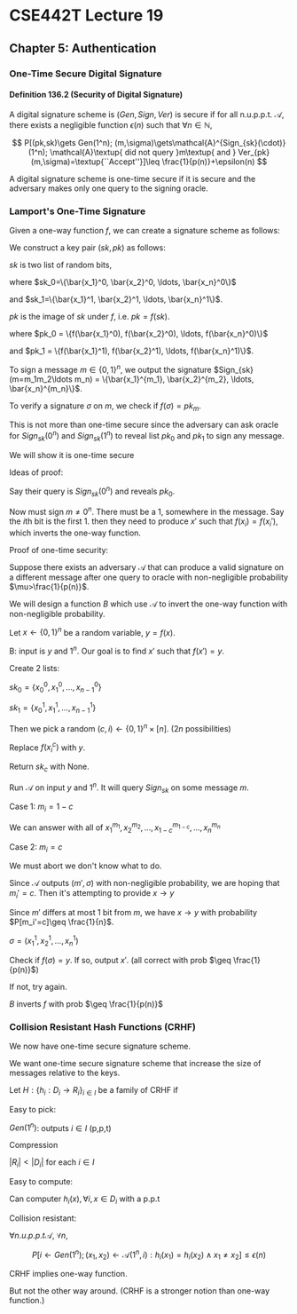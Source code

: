 # CSE442T Lecture 19

## Chapter 5: Authentication

### One-Time Secure Digital Signature

#### Definition 136.2 (Security of Digital Signature)

A digital signature scheme is $(Gen, Sign, Ver)$ is secure if for all n.u.p.p.t. $\mathcal{A}$, there exists a negligible function $\epsilon(n)$ such that $\forall n\in\mathbb{N}$,

$$
P[(pk,sk)\gets Gen(1^n); (m,\sigma)\gets\mathcal{A}^{Sign_{sk}(\cdot)}(1^n); \mathcal{A}\textup{ did not query }m\textup{ and } Ver_{pk}(m,\sigma)=\textup{``Accept''}]\leq \frac{1}{p(n)}+\epsilon(n)
$$

A digital signature scheme is one-time secure if it is secure and the adversary makes only one query to the signing oracle.

### Lamport's One-Time Signature

Given a one-way function $f$, we can create a signature scheme as follows:

We construct a key pair $(sk, pk)$ as follows:

$sk$ is two list of random bits, 

where $sk_0=\{\bar{x_1}^0, \bar{x_2}^0, \ldots, \bar{x_n}^0\}$ 

and $sk_1=\{\bar{x_1}^1, \bar{x_2}^1, \ldots, \bar{x_n}^1\}$.

$pk$ is the image of $sk$ under $f$, i.e. $pk = f(sk)$.

where $pk_0 = \{f(\bar{x_1}^0), f(\bar{x_2}^0), \ldots, f(\bar{x_n}^0)\}$

and $pk_1 = \{f(\bar{x_1}^1), f(\bar{x_2}^1), \ldots, f(\bar{x_n}^1)\}$.

To sign a message $m\in\{0,1\}^n$, we output the signature $Sign_{sk}(m=m_1m_2\ldots m_n) = \{\bar{x_1}^{m_1}, \bar{x_2}^{m_2}, \ldots, \bar{x_n}^{m_n}\}$.

To verify a signature $\sigma$ on $m$, we check if $f(\sigma) = pk_m$.

This is not more than one-time secure since the adversary can ask oracle for $Sign_{sk}(0^n)$ and $Sign_{sk}(1^n)$ to reveal list $pk_0$ and $pk_1$ to sign any message.

We will show it is one-time secure

Ideas of proof:

Say their query is $Sign_{sk}(0^n)$ and reveals $pk_0$. 

Now must sign $m\neq 0^n$. There must be a 1, somewhere in the message. Say the $i$th bit is the first 1. then they need to produce $x'$ such that $f(x_i)=f(x_i')$, which inverts the one-way function.

Proof of one-time security:

Suppose there exists an adversary $\mathcal{A}$ that can produce a valid signature on a different message after one query to oracle with non-negligible probability $\mu>\frac{1}{p(n)}$.

We will design a function $B$ which use $\mathcal{A}$ to invert the one-way function with non-negligible probability.

Let $x\gets \{0,1\}^n$ be a random variable, $y=f(x)$.

B: input is $y$ and $1^n$. Our goal is to find $x'$ such that $f(x')=y$.

Create 2 lists:

$sk_0=\{x_0^0, x_1^0, \ldots, x_{n-1}^0\}$

$sk_1=\{x_0^1, x_1^1, \ldots, x_{n-1}^1\}$

Then we pick a random $(c,i)\gets \{0,1\}^n\times [n]$. ($2n$ possibilities)

Replace $f(x_i^c)$ with $y$.

Return $sk_c$ with None.

Run $\mathcal{A}$ on input $y$ and $1^n$. It will query $Sign_{sk}$ on some message $m$.

Case 1: $m_i=1-c$

We can answer with all of $x_1^{m_1}, x_2^{m_2}, \ldots, x_{1-c}^{m_{1-c}}, \ldots, x_n^{m_n}$

Case 2: $m_i=c$

We must abort we don't know what to do.

Since $\mathcal{A}$ outputs $(m',\sigma)$ with non-negligible probability, we are hoping that $m_i'=c$. Then it's attempting to provide $x\to y$

Since $m'$ differs at most 1 bit from $m$, we have $x\to y$ with probability $P[m_i'=c]\geq \frac{1}{n}$.

$\sigma=(x_1^1,x_2^1,\ldots,x_n^1)$

Check if $f(\sigma)=y$. If so, output $x'$. (all correct with prob $\geq \frac{1}{p(n)}$)

If not, try again.

$B$ inverts $f$ with prob $\geq \frac{1}{p(n)}$

### Collision Resistant Hash Functions (CRHF)

We now have one-time secure signature scheme.

We want one-time secure signature scheme that increase the size of messages relative to the keys.

Let $H:\{h_i:D_i\to R_i\}_{i\in I}$ be a family of CRHF if

Easy to pick: 

$Gen(1^n)$: outputs $i\in I$ (p,p,t)

Compression

$|R_i|<|D_i|$ for each $i\in I$

Easy to compute:

Can computer $h_i(x),\forall i,x\in D_i$ with a p.p.t

Collision resistant:

$\forall n.u.p.p.t \mathcal{A}$, $\forall n$, 

$$
P[i\gets Gen(1^n); (x_1,x_2)\gets \mathcal{A}(1^n,i): h_i(x_1)=h_i(x_2)\land x_1\neq x_2]\leq \epsilon(n)
$$

CRHF implies one-way function.

But not the other way around. (CRHF is a stronger notion than one-way function.)


